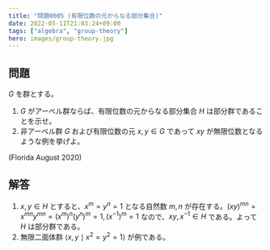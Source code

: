 ```yaml
---
title: "問題0005 (有限位数の元からなる部分集合)"
date: 2022-05-11T21:03:24+09:00
tags: ["algebra", "group-theory"]
hero: images/group-theory.jpg
---
```


## 問題

$G$ を群とする。

1. $G$ がアーベル群ならば、有限位数の元からなる部分集合 $H$ は部分群であることを示せ。
2. 非アーベル群 $G$ および有限位数の元 $x,y\in G$ であって $xy$ が無限位数となるような例を挙げよ。

(Florida August 2020)

## 解答

1. $x,y\in H$ とすると、$x^m=y^n=1$ となる自然数 $m,n$ が存在する。$(xy)^{mn}=x^{mn}y^{mn}=(x^m)^n(y^n)^m=1, (x^{-1})^m=1$ なので、$xy,x^{-1}\in H$ である。よって $H$ は部分群である。
2. 無限二面体群 $\langle x,y\mid x^2=y^2=1\rangle$ が例である。
